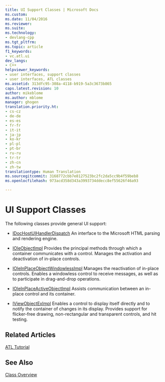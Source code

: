```yaml
---
title: UI Support Classes | Microsoft Docs
ms.custom: 
ms.date: 11/04/2016
ms.reviewer: 
ms.suite: 
ms.technology:
- devlang-cpp
ms.tgt_pltfrm: 
ms.topic: article
f1_keywords:
- vc.atl.ui
dev_langs:
- C++
helpviewer_keywords:
- user interfaces, support classes
- user interfaces, ATL classes
ms.assetid: 313dfc95-308a-4118-b919-5a3c3673b865
caps.latest.revision: 10
author: mikeblome
ms.author: mblome
manager: ghogen
translation.priority.ht:
- cs-cz
- de-de
- es-es
- fr-fr
- it-it
- ja-jp
- ko-kr
- pl-pl
- pt-br
- ru-ru
- tr-tr
- zh-cn
- zh-tw
translationtype: Human Translation
ms.sourcegitcommit: 3168772cbb7e8127523bc2fc2da5cc9b4f59beb8
ms.openlocfilehash: 973acd358d343a3993734ddecc8ef55626f46a93

---
```

# UI Support Classes
The following classes provide general UI support:  
  
-   [IDocHostUIHandlerDispatch](../atl/reference/idochostuihandlerdispatch-interface.md) An interface to the Microsoft HTML parsing and rendering engine.  
  
-   [IOleObjectImpl](../atl/reference/ioleobjectimpl-class.md) Provides the principal methods through which a container communicates with a control. Manages the activation and deactivation of in-place controls.  
  
-   [IOleInPlaceObjectWindowlessImpl](../atl/reference/ioleinplaceobjectwindowlessimpl-class.md) Manages the reactivation of in-place controls. Enables a windowless control to receive messages, as well as to participate in drag-and-drop operations.  
  
-   [IOleInPlaceActiveObjectImpl](../atl/reference/ioleinplaceactiveobjectimpl-class.md) Assists communication between an in-place control and its container.  
  
-   [IViewObjectExImpl](../atl/reference/iviewobjecteximpl-class.md) Enables a control to display itself directly and to notify the container of changes in its display. Provides support for flicker-free drawing, non-rectangular and transparent controls, and hit testing.  
  
## Related Articles  
 [ATL Tutorial](../atl/active-template-library-atl-tutorial.md)  
  
## See Also  
 [Class Overview](../atl/atl-class-overview.md)




<!--HONumber=Jan17_HO2-->


